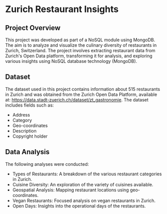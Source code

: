 # Zurich Restaurant Insights
## Project Overview

This project was developed as part of a NoSQL module using MongoDB. The aim is to analyze and visualize the culinary diversity of restaurants in Zurich, Switzerland. The project involves extracting restaurant data from Zurich's Open Data platform, transforming it for analysis, and exploring various insights using NoSQL database technology (MongoDB).

## Dataset

The dataset used in this project contains information about 515 restaurants in Zurich and was obtained from the Zurich Open Data Platform, available at: https://data.stadt-zuerich.ch/dataset/zt_gastronomie. The dataset includes fields such as:
*    Address
*    Category
*    Geo-coordinates
*    Description
*    Copyright holder

## Data Analysis

The following analyses were conducted:
*    Types of Restaurants: A breakdown of the various restaurant categories in Zurich.
*    Cuisine Diversity: An exploration of the variety of cuisines available.
*    Geospatial Analysis: Mapping restaurant locations using geo-coordinates.
*    Vegan Restaurants: Focused analysis on vegan restaurants in Zurich.
*    Open Days: Insights into the operational days of the restaurants.
